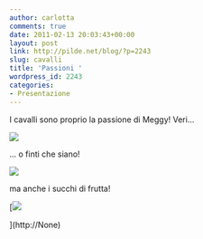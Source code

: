 ```yaml
---
author: carlotta
comments: true
date: 2011-02-13 20:03:43+00:00
layout: post
link: http://pilde.net/blog/?p=2243
slug: cavalli
title: 'Passioni '
wordpress_id: 2243
categories:
- Presentazione
---
```


[](http://None)


I cavalli sono proprio la passione di Meggy! Veri...

![](http://pilde.net/blog/wp-content/uploads/2011/02/marghe_cavallo.jpg)




... o finti che siano!

![](http://pilde.net/blog/wp-content/uploads/2011/02/marghe_cavalluccio.jpg)




ma anche i succhi di frutta!

[![](http://pilde.net/blog/wp-content/uploads/2011/02/marghe_occhiali.jpg)


](http://None)



